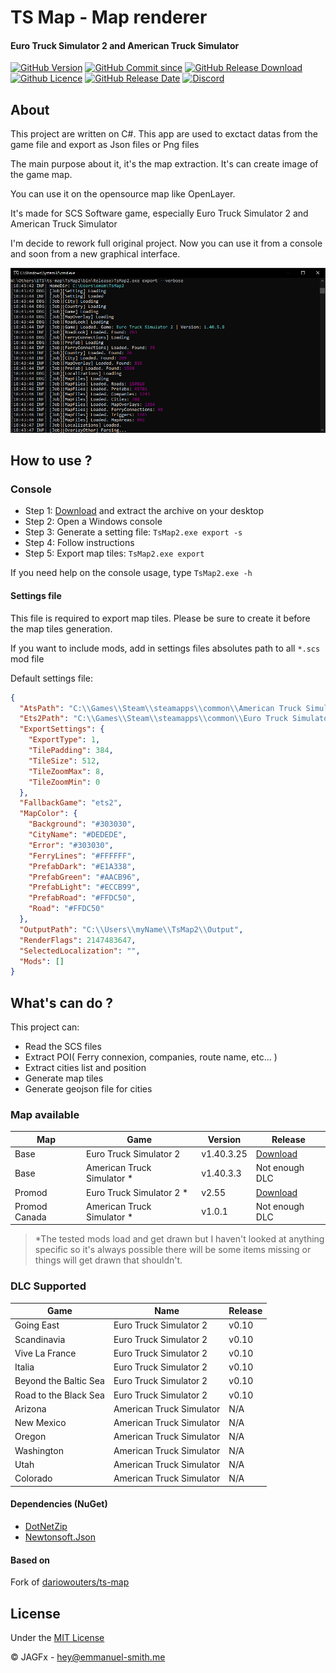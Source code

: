 # TS Map - Map renderer
#### Euro Truck Simulator 2 and American Truck Simulator

[![GitHub Version](https://img.shields.io/github/v/release/JAGFx/ts-map?style=flat-square)](https://github.com/JAGFx/ts-map/releases/latest)
[![GitHub Commit since](https://img.shields.io/github/commits-since/JAGFx/ts-map/v0.10?style=flat-square)](https://github.com/JAGFx/ts-map/releases)
[![GitHub Release Download](https://img.shields.io/github/downloads/JAGFx/ts-map/total?style=flat-square)](https://github.com/JAGFx/ts-map/releases/latest)
[![Github Licence](https://img.shields.io/github/license/JAGFx/ts-map?style=flat-square)](https://github.com/JAGFx/ts-map/blob/master/README.md)
[![GitHub Release Date](https://img.shields.io/github/release-date/JAGFx/ts-map?style=flat-square)](https://github.com/JAGFx/ts-map/releases/latest)
[![Discord](https://img.shields.io/discord/764915323693826059.svg?label=&logo=discord&logoColor=ffffff&color=7389D8&labelColor=6A7EC2)](https://discord.gg/C4EEaHmPRs)

## About

This project are written on C#. This app are used to exctact datas from the game file and export as Json files or Png files

The main purpose about it, it's the map extraction. It's can create image of the game map.

You can use it on the opensource map like OpenLayer.

It's made for SCS Software game, especially Euro Truck Simulator 2 and American Truck Simulator

I'm decide to rework full original project. Now you can use it from a console and soon from a new graphical interface.

![Console](docs/screenshots/console.png)


## How to use ?

### Console

- Step 1: [Download](https://github.com/JAGFx/ts-map/releases/tag/v1.0.0-cli-beta) and extract the archive on your desktop
- Step 2: Open a Windows console
- Step 3: Generate a setting file: `TsMap2.exe export -s`
- Step 4: Follow instructions
- Step 5: Export map tiles: `TsMap2.exe export`

If you need help on the console usage, type `TsMap2.exe -h`

#### Settings file

This file is required to export map tiles. Please be sure to create it before the map tiles generation.

If you want to include mods, add in settings files absolutes path to all `*.scs` mod file

Default settings file: 
````json
{
  "AtsPath": "C:\\Games\\Steam\\steamapps\\common\\American Truck Simulator",
  "Ets2Path": "C:\\Games\\Steam\\steamapps\\common\\Euro Truck Simulator 2",
  "ExportSettings": {
    "ExportType": 1,
    "TilePadding": 384,
    "TileSize": 512,
    "TileZoomMax": 8,
    "TileZoomMin": 0
  },
  "FallbackGame": "ets2",
  "MapColor": {
    "Background": "#303030",
    "CityName": "#DEDEDE",
    "Error": "#303030",
    "FerryLines": "#FFFFFF",
    "PrefabDark": "#E1A338",
    "PrefabGreen": "#AACB96",
    "PrefabLight": "#ECCB99",
    "PrefabRoad": "#FFDC50",
    "Road": "#FFDC50"
  },
  "OutputPath": "C:\\Users\\myName\\TsMap2\\Output",
  "RenderFlags": 2147483647,
  "SelectedLocalization": "",
  "Mods": []
}
````


## What's can do ?

This project can: 

- Read the SCS files
- Extract POI( Ferry connexion, companies, route name, etc... )
- Extract cities list and position
- Generate map tiles    
- Generate geojson file for cities

### Map available

|Map|Game|Version|Release|
|---|---|---|---|
|Base|Euro Truck Simulator 2|v1.40.3.25|[Download](https://github.com/JAGFx/ts-map/releases/download/v0.10/jagfx-map-ets2.tar.gz)|
|Base|American Truck Simulator *|v1.40.3.3|Not enough DLC|
|Promod|Euro Truck Simulator 2 *|v2.55|[Download](https://github.com/JAGFx/ts-map/releases/download/v0.10/jagfx-map-promod.tar.gz)|
|Promod Canada|American Truck Simulator *|v1.0.1|Not enough DLC|

> *The tested mods load and get drawn but I haven't looked at anything specific so it's always possible there will be some items missing or things will get drawn that shouldn't.

### DLC Supported

|Game|Name|Release|
|---|---|---|
|Going East|Euro Truck Simulator 2|v0.10|
|Scandinavia|Euro Truck Simulator 2|v0.10|
|Vive La France|Euro Truck Simulator 2|v0.10|
|Italia|Euro Truck Simulator 2|v0.10|
|Beyond the Baltic Sea|Euro Truck Simulator 2|v0.10|
|Road to the Black Sea|Euro Truck Simulator 2|v0.10|
|Arizona|American Truck Simulator|N/A|
|New Mexico|American Truck Simulator|N/A|
|Oregon|American Truck Simulator|N/A|
|Washington|American Truck Simulator|N/A|
|Utah|American Truck Simulator|N/A|
|Colorado|American Truck Simulator|N/A|


#### Dependencies (NuGet)
- [DotNetZip](https://www.nuget.org/packages/DotNetZip/)
- [Newtonsoft.Json](https://www.nuget.org/packages/Newtonsoft.Json)

#### Based on
Fork of [dariowouters/ts-map](https://github.com/dariowouters/ts-map)

## License
Under the [MIT License](LICENSE)

© JAGFx - hey@emmanuel-smith.me
